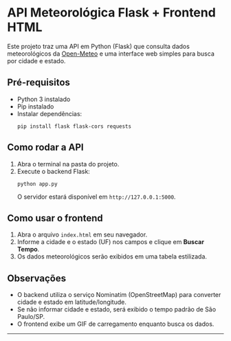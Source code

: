 # API Meteorológica Flask + Frontend HTML

Este projeto traz uma API em Python (Flask) que consulta dados meteorológicos da [Open-Meteo](https://open-meteo.com/) e uma interface web simples para busca por cidade e estado.

## Pré-requisitos

- Python 3 instalado
- Pip instalado
- Instalar dependências:
  ```
  pip install flask flask-cors requests
  ```

## Como rodar a API

1. Abra o terminal na pasta do projeto.
2. Execute o backend Flask:
   ```
   python app.py
   ```
   O servidor estará disponível em `http://127.0.0.1:5000`.

## Como usar o frontend

1. Abra o arquivo `index.html` em seu navegador.
2. Informe a cidade e o estado (UF) nos campos e clique em **Buscar Tempo**.
3. Os dados meteorológicos serão exibidos em uma tabela estilizada.

## Observações

- O backend utiliza o serviço Nominatim (OpenStreetMap) para converter cidade e estado em latitude/longitude.
- Se não informar cidade e estado, será exibido o tempo padrão de São Paulo/SP.
- O frontend exibe um GIF de carregamento enquanto busca os dados.

---